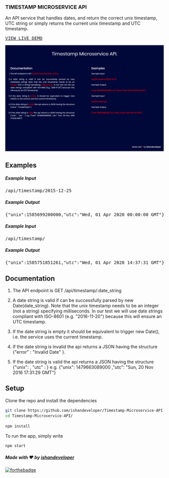 ### TIMESTAMP MICROSERVICE API
An API service that handles dates, and return the correct unix timestamp, UTC string or simply returns the current unix timestamp and UTC timestamp.

<pre><a href="https://idevtimestamp.herokuapp.com/">VIEW LIVE DEMO</a></pre>

<img src="https://github.com/ishandeveloper/Timestamp-Microservice-API/blob/master/screenshots/1.png?raw=false">

## Examples
##### Example Input
<pre>
/api/timestamp/2015-12-25
</pre>
##### Example Output
<pre>
{"unix":1585699200000,"utc":"Wed, 01 Apr 2020 00:00:00 GMT"}
</pre>
##### Example Input
<pre>
/api/timestamp/
</pre>
##### Example Output
<pre>
{"unix":1585751851261,"utc":"Wed, 01 Apr 2020 14:37:31 GMT"}
</pre>

## Documentation

1. The API endpoint is GET /api/timestamp/:date_string

2. A date string is valid if can be successfully parsed by new Date(date_string). Note that the unix timestamp needs to be an integer (not a string) specifying milliseconds. In our test we will use date strings compliant with ISO-8601 (e.g. "2016-11-20") because this will ensure an UTC timestamp.

3. If the date string is empty it should be equivalent to trigger new Date(), i.e. the service uses the current timestamp.

4. If the date string is invalid the api returns a JSON having the structure {"error" : "Invalid Date" }.

5. If the date string is valid the api returns a JSON having the structure {"unix": , "utc" : } e.g. {"unix": 1479663089000 ,"utc": "Sun, 20 Nov 2016 17:31:29 GMT"}


## Setup

Clone the repo and install the dependencies 

```bash
git clone https://github.com/ishandeveloper/Timestamp-Microservice-API.git
cd Timestamp-Microservice-API/

npm install
```
To run the app, simply write

```bash
npm start
```

##### Made with ♥ by <a href="https://github.com/ishandeveloper">ishandeveloper</a>


[![forthebadge](https://forthebadge.com/images/badges/built-with-love.svg)](https://github.com/ishandeveloper)
